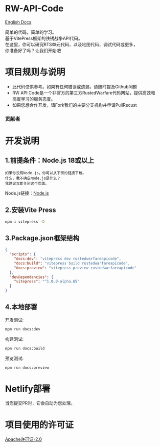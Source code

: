 # RW-API-Code

[English Docs](README_en.md)

简单的代码，简单的学习。  
基于VitePress框架的铁锈战争API代码。  
在这里，你可以研究RTS单元代码，以及地图代码，调试代码或更多，  
你准备好了吗？让我们开始吧

# 项目规则与说明
* 此代码仅供参考。如果有任何错误或遗漏，请随时提及Github问题
* RW API Code是一个非官方的第三方RustedWarfare代码网站，提供高效和高度学习的服务态度。
* 如果您想合作开发，请Fork我们的主要分支机构并申请PullRecust

### 贡献者

<!-- readme: collaborators,contributors -start -->
<!-- readme: collaborators,contributors -end -->

# 开发说明
## 1.前提条件：Node.js 18或以上
```文本
如果你没有Node.js，你可以从下面的链接下载。
什么，我不确定Node.js是什么？  
我建议立即关闭这个页面。
```
Node.js链接：[Node.js](https://nodejs.org/zh-cn)
## 2.安装Vite Press
```bash
npm i vitepress -D
```
## 3.Package.json框架结构
```json
{
  "scripts": {
    "docs:dev": "vitepress dev rustedwarfareapicode",    
    "docs:build": "vitepress build rustedwarfareapicode",
    "docs:preview": "vitepress preview rustedwarfareapicode"
  },
  "devDependencies": {
    "vitepress": "^1.0.0-alpha.65"
  }
}
```
## 4.本地部署
开发测试:
```bash
npm run docs:dev
```

构建测试:
```bash
npm run docs:build
```

预览测试:
```bash
npm run docs:preview
```
# Netlify部署
当您提交PR时，它会自动为您处理。

# 项目使用的许可证
[Apache许可证-2.0](https://github.com/LingASDJ/RW-API-Code/blob/main/LICENSE)